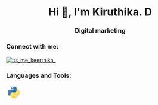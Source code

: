 <h1 align="center">Hi 👋, I'm Kiruthika. D</h1>
<h3 align="center">Digital marketing</h3>

<h3 align="left">Connect with me:</h3>
<p align="left">
<a href="https://instagram.com/its_me_keerthika_" target="blank"><img align="center" src="https://raw.githubusercontent.com/rahuldkjain/github-profile-readme-generator/master/src/images/icons/Social/instagram.svg" alt="its_me_keerthika_" height="30" width="40" /></a>
</p>

<h3 align="left">Languages and Tools:</h3>
<p align="left"> <a href="https://www.python.org" target="_blank" rel="noreferrer"> <img src="https://raw.githubusercontent.com/devicons/devicon/master/icons/python/python-original.svg" alt="python" width="40" height="40"/> </a> </p>
